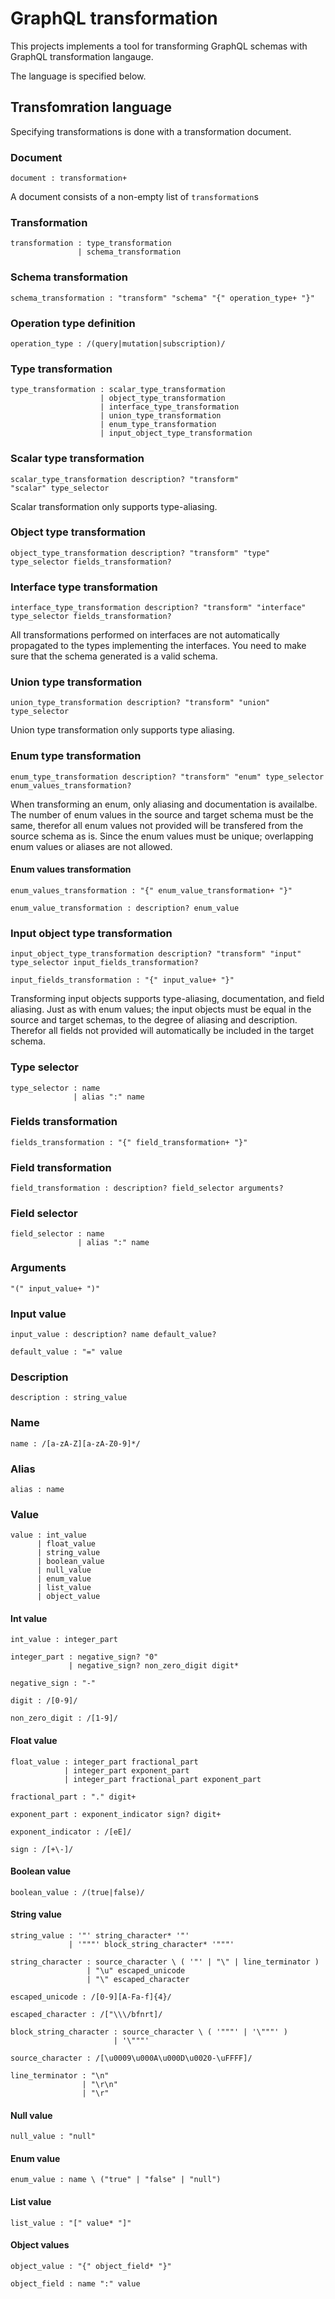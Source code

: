 # GraphQL transformation

This projects implements a tool for transforming GraphQL schemas with GraphQL transformation langauge.

The language is specified below.


## Transfomration language

Specifying transformations is done with a transformation document.

### Document

```
document : transformation+
```

A document consists of a non-empty list of `transformation`s


### Transformation

```
transformation : type_transformation
               | schema_transformation
```


### Schema transformation

```
schema_transformation : "transform" "schema" "{" operation_type+ "}"
```

### Operation type definition

```
operation_type : /(query|mutation|subscription)/
```

### Type transformation

```
type_transformation : scalar_type_transformation
                    | object_type_transformation
                    | interface_type_transformation
                    | union_type_transformation
                    | enum_type_transformation
                    | input_object_type_transformation
```


### Scalar type transformation

```
scalar_type_transformation description? "transform" "scalar" type_selector
```

Scalar transformation only supports type-aliasing.

### Object type transformation

```
object_type_transformation description? "transform" "type" type_selector fields_transformation?
```


### Interface type transformation

```
interface_type_transformation description? "transform" "interface" type_selector fields_transformation?
```

All transformations performed on interfaces are not automatically propagated to the types implementing the interfaces. 
You need to make sure that the schema generated is a valid schema.

### Union type transformation

```
union_type_transformation description? "transform" "union" type_selector
```

Union type transformation only supports type aliasing.

### Enum type transformation

```
enum_type_transformation description? "transform" "enum" type_selector enum_values_transformation?
```

When transforming an enum, only aliasing and documentation is availalbe. The number of enum values
in the source and target schema must be the same, therefor all enum values not provided will be 
transfered from the source schema as is. Since the enum values must be unique; overlapping enum values
or aliases are not allowed.


#### Enum values transformation


```
enum_values_transformation : "{" enum_value_transformation+ "}"
```
```
enum_value_transformation : description? enum_value
```

### Input object type transformation

```
input_object_type_transformation description? "transform" "input" type_selector input_fields_transformation?
```

```
input_fields_transformation : "{" input_value+ "}"
```

Transforming input objects supports type-aliasing, documentation, and field aliasing. Just as with enum values; the
input objects must be equal in the source and target schemas, to the degree of aliasing and description. Therefor 
all fields not provided will automatically be included in the target schema.


### Type selector


```
type_selector : name
              | alias ":" name
```

### Fields transformation


```
fields_transformation : "{" field_transformation+ "}"
```


### Field transformation


```
field_transformation : description? field_selector arguments?
```


### Field selector


```
field_selector : name
               | alias ":" name
```


### Arguments

```
"(" input_value+ ")"
```

### Input value

```
input_value : description? name default_value?
```

```
default_value : "=" value
```


### Description

```
description : string_value
```

### Name

```
name : /[a-zA-Z][a-zA-Z0-9]*/
```

### Alias

```
alias : name
```

### Value

```
value : int_value
      | float_value
      | string_value
      | boolean_value
      | null_value
      | enum_value
      | list_value
      | object_value
```

#### Int value

```
int_value : integer_part
```

```
integer_part : negative_sign? "0"
             | negative_sign? non_zero_digit digit*
```

```
negative_sign : "-"
```


```
digit : /[0-9]/
```

```
non_zero_digit : /[1-9]/
```

#### Float value

```
float_value : integer_part fractional_part
            | integer_part exponent_part
            | integer_part fractional_part exponent_part
```

```
fractional_part : "." digit+
```

```
exponent_part : exponent_indicator sign? digit+
```

```
exponent_indicator : /[eE]/
```

```
sign : /[+\-]/
```

#### Boolean value

```
boolean_value : /(true|false)/
```

#### String value

```
string_value : '"' string_character* '"'
             | '"""' block_string_character* '"""'
```

```
string_character : source_character \ ( '"' | "\" | line_terminator )
                 | "\u" escaped_unicode
                 | "\" escaped_character
```

```
escaped_unicode : /[0-9][A-Fa-f]{4}/
```

```
escaped_character : /["\\\/bfnrt]/
```

```
block_string_character : source_character \ ( '"""' | '\"""' )
                       | '\"""'
```

```
source_character : /[\u0009\u000A\u000D\u0020-\uFFFF]/
```


```
line_terminator : "\n"
                | "\r\n"
                | "\r"
```

#### Null value

```
null_value : "null"
```

#### Enum value

```
enum_value : name \ ("true" | "false" | "null")
```

#### List value

```
list_value : "[" value* "]"
```



#### Object values


```
object_value : "{" object_field* "}"
```

```
object_field : name ":" value
```
